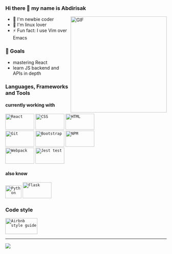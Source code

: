 ### Hi there 👋 my name is Abdirisak
<img align="right" alt="GIF" height="300px" src='https://github.com/mayankchaudhary26/Cool-Readme-ideas/blob/master/data/chill%20scene.gif' />

- 🎨 I'm newbie coder
- 🎨 I'm linux lover
- ⚡ Fun fact: I use Vim over Emacs

### 🎯 Goals
- mastering React 
- learn JS backend and APIs in depth

### Languages, Frameworks and Tools
#### currently working with

<code><img width=90 height= 50 src="https://www.vectorlogo.zone/logos/reactjs/reactjs-ar21.svg" alt="React"></code>
<code><img width=90 height= 50 src="https://www.vectorlogo.zone/logos/w3_css/w3_css-ar21.svg" alt="CSS"></code> 
<code><img width=90 height= 50 src="https://www.vectorlogo.zone/logos/w3_html5/w3_html5-ar21.svg" alt="HTML"></code> <br/>
<code><img width=90 height= 50 src="https://www.vectorlogo.zone/logos/git-scm/git-scm-ar21.svg" alt="Git"></code> 
<code><img width=90 height= 50 src="https://www.vectorlogo.zone/logos/getbootstrap/getbootstrap-ar21.svg" alt="Bootstrap"></code>
<code><img width=90 height= 50 src="https://www.vectorlogo.zone/logos/npmjs/npmjs-ar21.svg" alt="NPM"></code> <br/>
<code><img width=90 height= 50 src="https://www.vectorlogo.zone/logos/js_webpack/js_webpack-ar21.svg" alt="Webpack"></code>
<code><img width=90 height= 50 src="https://www.vectorlogo.zone/logos/jestjsio/jestjsio-ar21.svg" alt="Jest test"></code>

#### also know
<code><img width=50 height= 40 src="https://www.vectorlogo.zone/logos/python/python-icon.svg" alt="Python"></code>
<code><img width=90 height= 50 src="https://www.vectorlogo.zone/logos/pocoo_flask/pocoo_flask-ar21.svg" alt="Flask"></code>


### Code style
<code><img width=100 height= 50 src="https://www.vectorlogo.zone/logos/airbnb/airbnb-ar21.svg" alt="Airbnb style guide"></code>

---

![](https://github-profile-summary-cards.vercel.app/api/cards/profile-details?username=xbdirisxk&theme=vue)
